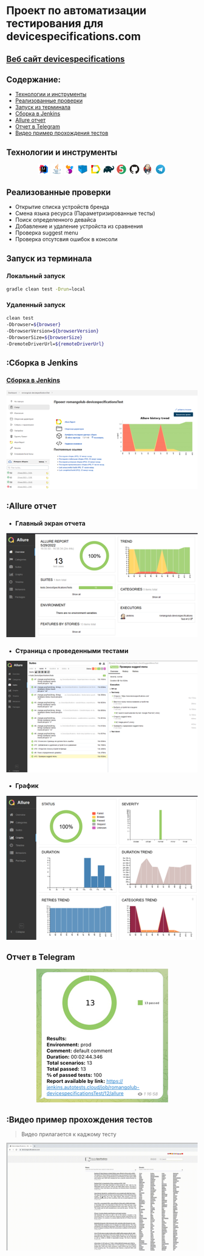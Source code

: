 # Проект по автоматизации тестирования для devicespecifications.com
## <a target="_blank" href="https://www.devicespecifications.com/">Веб сайт devicespecifications</a>

## Содержание:

- <a href="#технологии-и-инструменты">Технологии и инструменты</a>
- <a href="#реализованные-проверки">Реализованные проверки</a>
- <a href="#запуск-из-терминала">Запуск из терминала</a>
- <a href="#сборка-в-Jenkins">Сборка в Jenkins</a>
- <a href="#allure-отчет">Allure отчет</a>
- <a href="#отчет-в-telegram">Отчет в Telegram</a>
- <a href="#видео-пример-прохождения-тестов">Видео пример прохождения тестов</a>


## Технологии и инструменты
<p align="center">
<img width="6%" title="IntelliJ IDEA" src="images/logo/Intelij_IDEA.svg">
<img width="6%" title="Java" src="images/logo/Java.svg">
<img width="6%" title="Selenide" src="images/logo/Selenide.svg">
<img width="6%" title="Selenoid" src="images/logo/Selenoid.svg">
<img width="6%" title="Allure Report" src="images/logo/Allure_Report.svg">
<img width="6%" title="Gradle" src="images/logo/Gradle.svg">
<img width="6%" title="JUnit5" src="images/logo/JUnit5.svg">
<img width="6%" title="GitHub" src="images/logo/GitHub.svg">
<img width="6%" title="Jenkins" src="images/logo/Jenkins.svg">
<img width="6%" title="Telegram" src="images/logo/Telegram.svg">
</p>

## Реализованные проверки
- Открытие списка устройств бренда
- Смена языка ресурса (Параметризированные тесты)
- Поиск определенного девайса
- Добавление и удаление устройста из сравнения
- Проверка suggest menu
- Проверка отсутсвия ошибок в консоли

## Запуск из терминала
### Локальный запуск 
```bash
gradle clean test -Drun=local
```

### Удаленный запуск

```bash
clean test  
-Dbrowser=${browser} 
-DbrowserVersion=${browserVersion} 
-DbrowserSize=${browserSize} 
-DremoteDriverUrl=${remoteDriverUrl}
```

## :Сборка в Jenkins
### <a target="_blank" href="https://jenkins.autotests.cloud/job/romangolub-devicespecificationsTest/">Сборка в Jenkins</a>
<p align="center">
<img title="Jenkins Dashboard" src="images/screenshots/jenkins-dashboard.png">
</p>

## :Allure отчет
- ### Главный экран отчета
<p align="center">
<img title="Allure Overview Dashboard" src="images/screenshots/allure-main-page.png">
</p>

- ### Страница с проведенными тестами
<p align="center">
<img title="Allure Test Page" src="images/screenshots/allure-test-page.png">
</p>

- ### График
<p align="center">
<img title="Allure Test Page" src="images/screenshots/allure-test-dashboard.png">
</p>

## Отчет в Telegram
<p align="center">
<img title="Telegram notification message" src="images/screenshots/telegram-notification.png">
</p>

## :Видео пример прохождения тестов
> Видео прилагается к каджому тесту
<p align="center">
  <img title="Selenoid Video" src="images/gif/test-run.gif">
</p>
